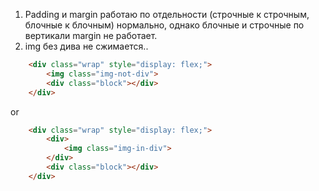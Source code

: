 1. Padding и margin работаю по отдельности (строчные к строчным, блочные к блочным) нормально, однако блочные и строчные по вертикали margin не работает.
2. img без дива не сжимается..

``` html
	<div class="wrap" style="display: flex;">
		<img class="img-not-div">
		<div class="block"></div>
	</div>
```

or

``` html
	<div class="wrap" style="display: flex;">
		<div>
			<img class="img-in-div">
		</div>
		<div class="block"></div>
	</div>
```